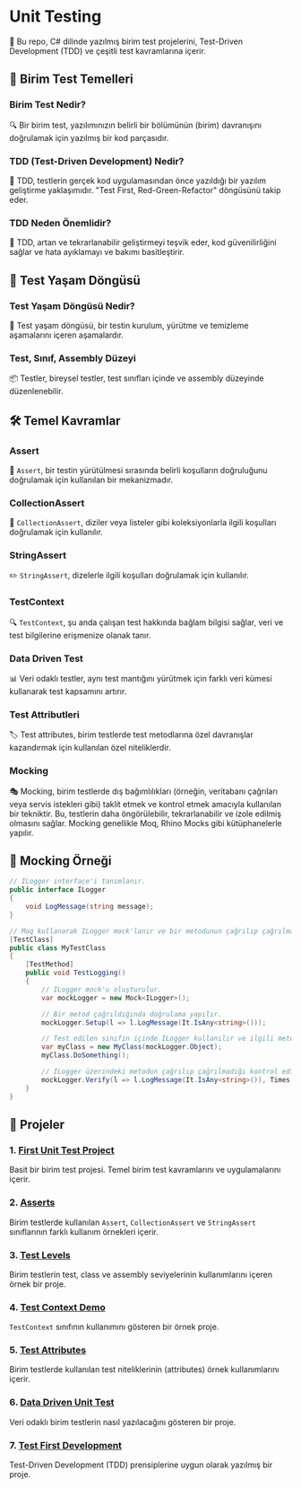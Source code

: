 # Unit Testing
🚀 Bu repo, C# dilinde yazılmış birim test projelerini, Test-Driven Development (TDD) ve çeşitli test kavramlarına içerir.
## 🧪 Birim Test Temelleri

### Birim Test Nedir?
🔍 Bir birim test, yazılımınızın belirli bir bölümünün (birim) davranışını doğrulamak için yazılmış bir kod parçasıdır.

### TDD (Test-Driven Development) Nedir?
🚦 TDD, testlerin gerçek kod uygulamasından önce yazıldığı bir yazılım geliştirme yaklaşımıdır. "Test First, Red-Green-Refactor" döngüsünü takip eder.

### TDD Neden Önemlidir?
🌱 TDD, artan ve tekrarlanabilir geliştirmeyi teşvik eder, kod güvenilirliğini sağlar ve hata ayıklamayı ve bakımı basitleştirir.

## 🔄 Test Yaşam Döngüsü

### Test Yaşam Döngüsü Nedir?
🔄 Test yaşam döngüsü, bir testin kurulum, yürütme ve temizleme aşamalarını içeren aşamalardır.

### Test, Sınıf, Assembly Düzeyi
📦 Testler, bireysel testler, test sınıfları içinde ve assembly düzeyinde düzenlenebilir.

## 🛠️ Temel Kavramlar

### Assert
🛑 `Assert`, bir testin yürütülmesi sırasında belirli koşulların doğruluğunu doğrulamak için kullanılan bir mekanizmadır.

### CollectionAssert
🔄 `CollectionAssert`, diziler veya listeler gibi koleksiyonlarla ilgili koşulları doğrulamak için kullanılır.

### StringAssert
✏️ `StringAssert`, dizelerle ilgili koşulları doğrulamak için kullanılır.

### TestContext
🔍 `TestContext`, şu anda çalışan test hakkında bağlam bilgisi sağlar, veri ve test bilgilerine erişmenize olanak tanır.

### Data Driven Test
📊 Veri odaklı testler, aynı test mantığını yürütmek için farklı veri kümesi kullanarak test kapsamını artırır.

### Test Attributleri
🏷️ Test attributes, birim testlerde test metodlarına özel davranışlar kazandırmak için kullanılan özel niteliklerdir.

### Mocking
🎭 Mocking, birim testlerde dış bağımlılıkları (örneğin, veritabanı çağrıları veya servis istekleri gibi) taklit etmek ve kontrol etmek amacıyla kullanılan bir tekniktir. Bu, testlerin daha öngörülebilir, tekrarlanabilir ve izole edilmiş olmasını sağlar. Mocking genellikle Moq, Rhino Mocks gibi kütüphanelerle yapılır.
## 🧪 Mocking Örneği

```csharp
// ILogger interface'i tanımlanır.
public interface ILogger
{
    void LogMessage(string message);
}

// Moq kullanarak ILogger mock'lanır ve bir metodunun çağrılıp çağrılmadığı kontrol edilir.
[TestClass]
public class MyTestClass
{
    [TestMethod]
    public void TestLogging()
    {
        // ILogger mock'u oluşturulur.
        var mockLogger = new Mock<ILogger>();

        // Bir metod çağrıldığında doğrulama yapılır.
        mockLogger.Setup(l => l.LogMessage(It.IsAny<string>()));

        // Test edilen sınıfın içinde ILogger kullanılır ve ilgili metod çağrılır.
        var myClass = new MyClass(mockLogger.Object);
        myClass.DoSomething();

        // ILogger üzerindeki metodun çağrılıp çağrılmadığı kontrol edilir.
        mockLogger.Verify(l => l.LogMessage(It.IsAny<string>()), Times.Once);
    }
}
```
## 📂 Projeler

### 1. [First Unit Test Project](https://github.com/nurseda-diker/unit-testing/tree/main/unit-test/CreatingUnitTests)
Basit bir birim test projesi. Temel birim test kavramlarını ve uygulamalarını içerir.

### 2. [Asserts](https://github.com/nurseda-diker/unit-testing/tree/main/unit-test/asserts)
Birim testlerde kullanılan `Assert`, `CollectionAssert` ve `StringAssert` sınıflarının farklı kullanım örnekleri içerir.

### 3. [Test Levels](https://github.com/nurseda-diker/unit-testing/tree/main/unit-test/TestLevels)
Birim testlerin test, class ve assembly seviyelerinin kullanımlarını içeren örnek bir proje.

### 4. [Test Context Demo](https://github.com/nurseda-diker/unit-testing/tree/main/unit-test/TestContextDemo)
`TestContext` sınıfının kullanımını gösteren bir örnek proje.

### 5. [Test Attributes](https://github.com/nurseda-diker/unit-testing/tree/main/unit-test/TestAttributes)
Birim testlerde kullanılan test niteliklerinin (attributes) örnek kullanımlarını içerir.

### 6. [Data Driven Unit Test](https://github.com/nurseda-diker/unit-testing/tree/main/unit-test/DataDrivenUnitTest)
Veri odaklı birim testlerin nasıl yazılacağını gösteren bir proje.

### 7. [Test First Development](https://github.com/nurseda-diker/unit-testing/tree/main/unit-test/TestFirstDevelopment)
Test-Driven Development (TDD) prensiplerine uygun olarak yazılmış bir proje.
